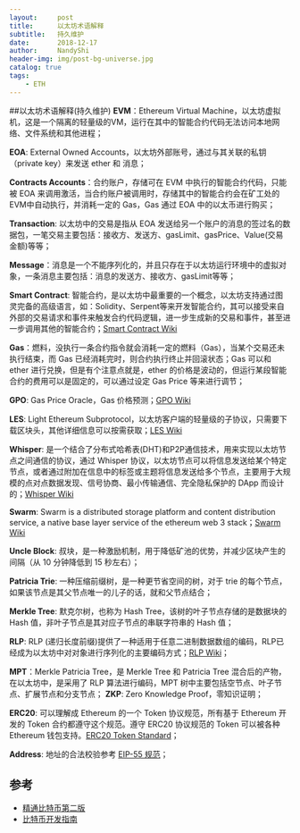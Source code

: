 ```yaml
---
layout:     post
title:      以太坊术语解释
subtitle:   持久维护
date:       2018-12-17
author:     NandyShi
header-img: img/post-bg-universe.jpg
catalog: true
tags:
    - ETH
---
```


##以太坊术语解释(持久维护)
**EVM**：Ethereum Virtual Machine，以太坊虚拟机，这是一个隔离的轻量级的VM，运行在其中的智能合约代码无法访问本地网络、文件系统和其他进程；

**EOA**: External Owned Accounts，以太坊外部账号，通过与其关联的私钥（private key）来发送 ether 和 消息；

**Contracts Accounts**：合约账户，存储可在 EVM 中执行的智能合约代码，只能被 EOA 来调用激活，当合约账户被调用时，存储其中的智能合约会在矿工处的EVM中自动执行，并消耗一定的 Gas，Gas 通过 EOA 中的以太币进行购买；

**Transaction**: 以太坊中的交易是指从 EOA 发送给另一个账户的消息的签过名的数据包，一笔交易主要包括：接收方、发送方、gasLimit、gasPrice、Value(交易金额)等等；

**Message**：消息是一个不能序列化的，并且只存在于以太坊运行环境中的虚拟对象，一条消息主要包括：消息的发送方、接收方、gasLimit等等；

**Smart Contract**: 智能合约，是以太坊中最重要的一个概念，以太坊支持通过图灵完备的高级语言，如：Solidity、Serpent等来开发智能合约，其可以接受来自外部的交易请求和事件来触发合约代码逻辑，进一步生成新的交易和事件，甚至进一步调用其他的智能合约；[Smart Contract Wiki](https://en.wikipedia.org/wiki/Smart_contract "Smart Contract Wiki")

**Gas**：燃料，没执行一条合约指令就会消耗一定的燃料（Gas），当某个交易还未执行结束，而 Gas 已经消耗完时，则合约执行终止并回滚状态；Gas 可以和 ether 进行兑换，但是有个注意点就是，ether 的价格是波动的，但运行某段智能合约的费用可以是固定的，可以通过设定 Gas Price 等来进行调节；

**GPO**: Gas Price Oracle，Gas 价格预测；[GPO Wiki](https://github.com/ethereum/go-ethereum/wiki/Gas-Price-Oracle "GPO Wiki")

**LES**: Light Ethereum Subprotocol，以太坊客户端的轻量级的子协议，只需要下载区块头，其他详细信息可以按需获取；[LES Wiki](https://github.com/ethereum/wiki/wiki/Light-client-protocol "LES Wiki")

**Whisper**: 是一个结合了分布式哈希表(DHT)和P2P通信技术，用来实现以太坊节点之间通信的协议，通过 Whisper 协议，以太坊节点可以将信息发送给某个特定节点，或者通过附加在信息中的标签或主题将信息发送给多个节点，主要用于大规模的点对点数据发现、信号协商、最小传输通信、完全隐私保护的 DApp 而设计的；[Whisper Wiki](https://github.com/ethereum/wiki/wiki/Whisper "Whisper Wiki")

**Swarm**: Swarm is a distributed storage platform and content distribution service, a native base layer service of the ethereum web 3 stack；[Swarm Wiki](https://github.com/ethersphere/swarm "Swarm Wiki")

**Uncle Block**: 叔块，是一种激励机制，用于降低矿池的优势，并减少区块产生的间隔（从 10 分钟降低到 15 秒左右）；

**Patricia Trie**: 一种压缩前缀树，是一种更节省空间的树，对于 trie 的每个节点，如果该节点是其父节点唯一的儿子的话，就和父节点结合；

**Merkle Tree**: 默克尔树，也称为 Hash Tree，该树的叶子节点存储的是数据块的 Hash 值，非叶子节点是其对应子节点的串联字符串的 Hash 值；

**RLP**: RLP (递归长度前缀)提供了一种适用于任意二进制数据数组的编码，RLP已经成为以太坊中对对象进行序列化的主要编码方式；[RLP Wiki](https://github.com/ethereum/wiki/wiki/%5B%E4%B8%AD%E6%96%87%5D-RLP "RLP Wiki")；

**MPT**：Merkle Patricia Tree，是 Merkle Tree 和 Patricia Tree 混合后的产物，在以太坊中，是采用了 RLP 算法进行编码，MPT 树中主要包括空节点、叶子节点、扩展节点和分支节点；
**ZKP**: Zero Knowledge Proof，零知识证明；

**ERC20**: 可以理解成 Ethereum 的一个 Token 协议规范，所有基于 Ethereum 开发的 Token 合约都遵守这个规范。遵守 ERC20 协议规范的 Token 可以被各种 Ethereum 钱包支持。[ERC20 Token Standard](https://theethereum.wiki/w/index.php/Main_Page "ERC20 Token Standard")；

**Address**: 地址的合法校验参考 [EIP-55 规范](https://github.com/ethereum/EIPs/blob/master/EIPS/eip-55.md "EIP-55 规范")；
## 参考

- [精通比特币第二版](https://github.com/bitcoinbook/bitcoinbook)
- [比特币开发指南](https://bitcoin.org/en/developer-guide)
